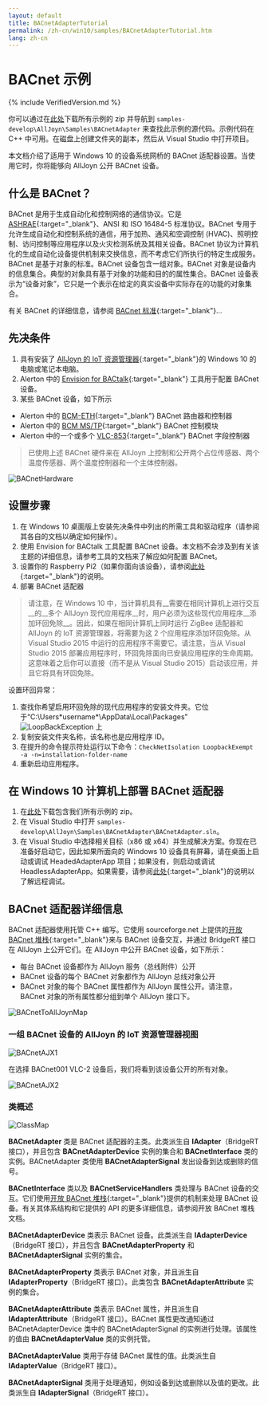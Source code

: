 ```yaml
---
layout: default
title: BACnetAdapterTutorial
permalink: /zh-cn/win10/samples/BACnetAdapterTutorial.htm
lang: zh-cn
---
```


# BACnet 示例

{% include VerifiedVersion.md %}

你可以通过在[此处](https://github.com/ms-iot/samples/archive/develop.zip)下载所有示例的 zip 并导航到 `samples-develop\AllJoyn\Samples\BACnetAdapter` 来查找此示例的源代码。示例代码在 C++ 中可用。在磁盘上创建文件夹的副本，然后从 Visual Studio 中打开项目。


本文档介绍了适用于 Windows 10 的设备系统网桥的 BACnet 适配器设置。当使用它时，你将能够向 AllJoyn 公开 BACnet 设备。

## 什么是 BACnet？

BACnet 是用于生成自动化和控制网络的通信协议。它是 [ASHRAE](http://www.bacnet.org){:target="_blank"}、ANSI 和 ISO 16484-5 标准协议。BACnet 专用于允许生成自动化和控制系统的通信，用于加热、通风和空调控制 \(HVAC\)、照明控制、访问控制等应用程序以及火灾检测系统及其相关设备。BACnet 协议为计算机化的生成自动化设备提供机制来交换信息，而不考虑它们所执行的特定生成服务。BACnet 是基于对象的标准。BACnet 设备包含一组对象。BACnet 对象是设备内的信息集合。典型的对象具有基于对象的功能和目的的属性集合。BACnet 设备表示为“设备对象”，它只是一个表示在给定的真实设备中实际存在的功能的对象集合。

有关 BACnet 的详细信息，请参阅 [BACnet 标准](http://www.bacnet.org){:target="_blank"}...

## 先决条件

1. 具有安装了 [AllJoyn 的 IoT 资源管理器]({{site.baseurl}}/zh-cn/win10/AllJoyn.htm#AllJoynExplorer){:target="_blank"}的 Windows 10 的电脑或笔记本电脑。
2. Alerton 中的 [Envision for BACtalk](http://alerton.com/zh-cn/Pages/Product.aspx?category=Management&cat=ECC-Alerton&pid=Envision){:target="_blank"} 工具用于配置 BACnet 设备。
3. 某些 BACnet 设备，如下所示
 - Alerton 中的 [BCM-ETH](http://alerton.com/zh-cn/Pages/Product.aspx?category=Integration&cat=ECC-Alerton&pid=BCMETH){:target="_blank"} BACnet 路由器和控制器
 - Alerton 中的 [BCM MS/TP](http://alerton.com/zh-cn/Pages/Product.aspx?category=Integration&cat=ECC-Alerton&pid=BCMMSTP){:target="_blank"} BACnet 控制模块
 - Alerton 中的一个或多个 [VLC-853](http://alerton.com/zh-cn/Pages/Product.aspx?category=Field%20Controller&cat=ECC-Alerton&pid=VLC853){:target="_blank"} BACnet 字段控制器

> 已使用上述 BACnet 硬件来在 AllJoyn 上控制和公开两个占位传感器、两个温度传感器、两个温度控制器和一个主体控制器。

![BACnetHardware]({{site.baseurl}}/Resources/images/AllJoyn/BACnetHardware.jpg)

## 设置步骤
1. 在 Windows 10 桌面版上安装先决条件中列出的所需工具和驱动程序（请参阅其各自的文档以确定如何操作）。
2. 使用 Envision for BACtalk 工具配置 BACnet 设备。本文档不会涉及到有关该主题的详细信息，请参考工具的文档来了解应如何配置 BACnet。
3. 设置你的 Raspberry Pi2（如果你面向该设备），请参阅[此处]({{site.baseurl}}/zh-cn/win10/SetupRPI.htm){:target="_blank"}的说明。
5. 部署 BACnet 适配器

>请注意，在 Windows 10 中，当计算机具有__需要在相同计算机上进行交互__的__多个 AllJoyn 现代应用程序__时，用户必须为这些现代应用程序__添加环回免除__。因此，如果在相同计算机上同时运行 ZigBee 适配器和 AllJoyn 的 IoT 资源管理器，将需要为这 2 个应用程序添加环回免除。从 Visual Studio 2015 中运行的应用程序不需要它。请注意，当从 Visual Studio 2015 部署应用程序时，环回免除面向已安装应用程序的生命周期。这意味着之后你可以直接（而不是从 Visual Studio 2015）启动该应用，并且它将具有环回免除。

设置环回异常：

 1. 查找你希望启用环回免除的现代应用程序的安装文件夹。它位于“C:\\Users\*username\*\\AppData\\Local\\Packages”![LoopBackException]({{site.baseurl}}/Resources/images/AllJoyn/BACnetLoopBackException.png) 上
 2. 复制安装文件夹名称，该名称也是应用程序 ID。
 3. 在提升的命令提示符处运行以下命令：`CheckNetIsolation LoopbackExempt -a -n=installation-folder-name`
 4. 重新启动应用程序。

## 在 Windows 10 计算机上部署 BACnet 适配器
1. 在[此处](https://github.com/ms-iot/samples/archive/develop.zip)下载包含我们所有示例的 zip。
2. 在 Visual Studio 中打开 `samples-develop\AllJoyn\Samples\BACnetAdapter\BACnetAdapter.sln`。
4. 在 Visual Studio 中选择相关目标（x86 或 x64）并生成解决方案。你现在已准备好启动它，因此如果所面向的 Windows 10 设备具有屏幕，请在桌面上启动或调试 HeadedAdapterApp 项目；如果没有，则启动或调试 HeadlessAdapterApp。如果需要，请参阅[此处]({{site.baseurl}}/zh-cn/win10/AppDeployment.htm){:target="_blank"}的说明以了解远程调试。

## BACnet 适配器详细信息 
BACnet 适配器使用托管 C++ 编写。它使用 sourceforge.net 上提供的[开放 BACnet 堆栈](http://bacnet.sourceforge.net/){:target="_blank"}来与 BACnet 设备交互，并通过 BridgeRT 接口在 AllJoyn 上公开它们。在 AllJoyn 中公开 BACnet 设备，如下所示：
  
- 每台 BACnet 设备都作为 AllJoyn 服务（总线附件）公开
- BACnet 设备的每个 BACnet 对象都作为 AllJoyn 总线对象公开
- BACnet 对象的每个 BACnet 属性都作为 AllJoyn 属性公开。请注意，BACnet 对象的所有属性都分组到单个 AllJoyn 接口下。

![BACnetToAllJoynMap]({{site.baseurl}}/Resources/images/AllJoyn/BACnetToAllJoynMap.png)

### 一组 BACnet 设备的 AllJoyn 的 IoT 资源管理器视图

![BACnetAJX1]({{site.baseurl}}/Resources/images/AllJoyn/BACnetAJX1.png)

在选择 BACnet001 VLC-2 设备后，我们将看到该设备公开的所有对象。

![BACnetAJX2]({{site.baseurl}}/Resources/images/AllJoyn/BACnetAJX2.png)

### 类概述

![ClassMap]({{site.baseurl}}/Resources/images/AllJoyn/BACnetClassMap.png)

__BACnetAdapter__ 类是 BACnet 适配器的主类。此类派生自 __IAdapter__（BridgeRT 接口），并且包含 __BACnetAdapterDevice__ 实例的集合和 __BACnetInterface__ 类的实例。BACnetAdapter 类使用 __BACnetAdapterSignal__ 发出设备到达或删除的信号。

__BACnetInterface__ 类以及 __BACnetServiceHandlers__ 类处理与 BACnet 设备的交互。它们使用[开放 BACnet 堆栈](http://bacnet.sourceforge.net){:target="_blank"}提供的机制来处理 BACnet 设备。有关其体系结构和它提供的 API 的更多详细信息，请参阅开放 BACnet 堆栈文档。

__BACnetAdapterDevice__ 类表示 BACnet 设备。此类派生自 __IAdapterDevice__（BridgeRT 接口），并且包含 __BACnetAdapterProperty__ 和 __BACnetAdapterSignal__ 实例的集合。

__BACnetAdapterProperty__ 类表示 BACnet 对象，并且派生自 __IAdapterProperty__（BridgeRT 接口）。此类包含 __BACnetAdapterAttribute__ 实例的集合。

__BACnetAdapterAttribute__ 类表示 BACnet 属性，并且派生自 __IAdapterAttribute__（BridgeRT 接口）。BACnet 属性更改通知通过 BACnetAdapterDevice 类中的 BACnetAdapterSignal 的实例进行处理。该属性的值由 __BACnetAdapterValue__ 类的实例托管。

__BACnetAdapterValue__ 类用于存储 BACnet 属性的值。此类派生自 __IAdapterValue__（BridgeRT 接口）。

__BACnetAdapterSignal__ 类用于处理通知，例如设备到达或删除以及值的更改。此类派生自 __IAdapterSignal__（BridgeRT 接口）。

